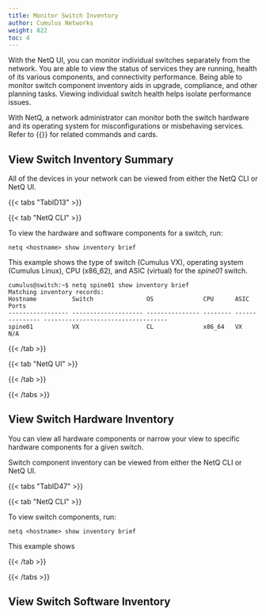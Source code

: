```yaml
---
title: Monitor Switch Inventory
author: Cumulus Networks
weight: 822
toc: 4
---
```

With the NetQ UI, you can monitor individual switches separately from the network. You are able to view the status of services they are running, health of its various components, and connectivity performance. Being able to monitor switch component inventory aids in upgrade, compliance, and other planning tasks. Viewing individual switch health helps isolate performance issues.

With NetQ, a network administrator can monitor both the switch hardware and its operating system for misconfigurations or misbehaving services. Refer to {{<link title="Monitor Devices">}} for related commands and cards.

## View Switch Inventory Summary

All of the devices in your network can be viewed from either the NetQ CLI or NetQ UI.

{{< tabs "TabID13" >}}

{{< tab "NetQ CLI" >}}

To view the hardware and software components for a switch, run:

```
netq <hostname> show inventory brief
```

This example shows the type of switch (Cumulus VX), operating system (Cumulus Linux), CPU (x86_62), and ASIC (virtual) for the *spine01* switch.

```
cumulus@switch:~$ netq spine01 show inventory brief
Matching inventory records:
Hostname          Switch               OS              CPU      ASIC            Ports
----------------- -------------------- --------------- -------- --------------- -----------------------------------
spine01           VX                   CL              x86_64   VX              N/A
```

{{< /tab >}}

{{< tab "NetQ UI" >}}

{{< /tab >}}

{{< /tabs >}}

## View Switch Hardware Inventory

You can view all hardware components or narrow your view to specific hardware components for a given switch.

Switch component inventory can be viewed from either the NetQ CLI or NetQ UI.

{{< tabs "TabID47" >}}

{{< tab "NetQ CLI" >}}

To view switch components, run:

```
netq <hostname> show inventory brief
```

This example shows

{{< /tab >}}

{{< /tabs >}}

## View Switch Software Inventory
